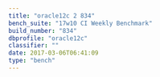 ```yaml
---
title: "oracle12c 2 834"
bench_suite: "17w10 CI Weekly Benchmark"
build_number: "834"
dbprofile: "oracle12c"
classifier: ""
date: 2017-03-06T06:41:09
type: "bench"
---
```

